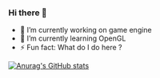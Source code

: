 ### Hi there 👋

- 🔭 I’m currently working on game engine
- 🌱 I’m currently learning OpenGL
- ⚡ Fun fact: What do I do here ? 

[![Anurag's GitHub stats](https://github-readme-stats.vercel.app/api?username=SERJCOM)](https://github.com/anuraghazra/github-readme-stats)
